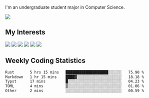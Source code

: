 I'm an undergraduate student major in Computer Science.

![](https://github-readme-stats.vercel.app/api?username=littzhch&theme=radical)

## My Interests

![](https://img.shields.io/badge/Python-3776AB?style=flat&labelColor=FFD43B&logoColor=3776AB&logo=python)
![](https://img.shields.io/badge/C-00599C?style=flat&labelColor=01427d&logoColor=6295cb&logo=c)
![](https://img.shields.io/badge/Rust-ffffff?style=flat&labelColor=ffffff&logoColor=000000&logo=rust)
![](https://img.shields.io/badge/LaTeX-008080?style=flat&labelColor=eeece5&logoColor=008080&logo=latex)
![](https://img.shields.io/badge/OpenGL-5487b2?style=flat&labelColor=ffffff&logoColor=5487b2&logo=opengl)
![](https://img.shields.io/badge/archlinux-1793d1?style=flat&labelColor=333333&logoColor=1793d1&logo=archlinux)

## Weekly Coding Statistics
<!--START_SECTION:waka-->

```txt
Rust       5 hrs 15 mins   ███████████████████░░░░░░   75.90 %
Markdown   1 hr 15 mins    ████▓░░░░░░░░░░░░░░░░░░░░   18.18 %
Typst      17 mins         █░░░░░░░░░░░░░░░░░░░░░░░░   04.23 %
TOML       4 mins          ▒░░░░░░░░░░░░░░░░░░░░░░░░   01.06 %
Other      2 mins          ░░░░░░░░░░░░░░░░░░░░░░░░░   00.59 %
```

<!--END_SECTION:waka-->
